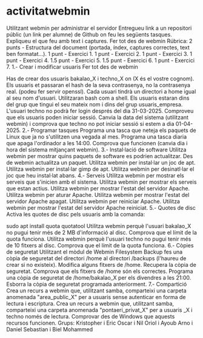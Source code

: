 # activitatwebmin
Utilitzant webmin per administrar el servidor
Entregueu link a un repositori públic (un link per alumne) de Github on feu les següents tasques.
Expliqueu el que feu amb text i captures.
Fer tot des de webmin
Rúbrica:
2 punts - Estructura del document (portada, índex, captures correctes, text ben formatat...).
1 punt - Exercici 1.
1 punt - Exercici 2.
1 punt - Exercici 3.
1 punt - Exercici 4.
1.5 punt - Exercici 5.
1.5 punt - Exercici 6.
1 punt - Exercici 7.
1.- Crear i modificar usuaris
Fer tot des de webmin

Has de crear dos usuaris bakalao_X i techno_X on (X és el vostre cognom).
Els usuaris et passaran el hash de la seva contrasenya, no la contrasenya real. (podeu fer servir openssl).
Cada usuari tindrà un directori a home igual al seu nom d'usuari.
Utilitzaran bash com a shell.
Els usuaris estaran dins del grup que tingui el seu mateix nom i dins del grup usuaris_empresa.
L'usuari techno no podrà fer login després del dia 31-03-2025.
Comproveu que els usuaris poden iniciar sessió.
Canvia la data del sistema (utilitzant webmin) i comprova que techno no pot iniciar sessió si estem a dia 01-04-2025.
2.- Programar tasques
Programa una tasca que neteja els paquets de Linux que ja no s'utilitzen una vegada al mes.
Programa una tasca diaria que apaga l'ordinador a les 14:00.
Comprova que funcionen (canvia dia i hora del sistema mitjançant webmin).
3.- Instal·lació de software
Utilitza webmin per mostrar quins paquets de software es podrien actualitzar.
Des de webmin actualitza un paquet.
Utilitza webmin per instal·lar un joc de apt.
Utilitza webmin per instal·lar gimp de apt.
Utilitza webmin per desinatl·lar el joc que heu instal·lat abans.
4.- Serveis
Utilitza webmin per mostrar els serveis que s'inicien amb el sistema.
Utilitza webmin per mostrar els serveis que estan actius.
Utilitza webmin per mostrar l'estat del servidor Apache.
Utilitza webmin per aturar Apache.
Utilitza webmin per mostrar l'estat del servidor Apache apagat.
Utilitza webmin per reiniciar Apache.
Utilitza webmin per mostrar l'estat del servidor Apache reiniciat.
5.- Quotes de disc
Activa les quotes de disc pels usuaris amb la comanda:

sudo apt install quota quotatool
Utilitza webmin perquè l'usuari bakalao_X no pugui tenir més de 2 MB d'informació al disc.
Comprova que el límit de la quota funciona.
Utilitza webmin perquè l'usuari techno no pugui tenir més de 10 fitxers al disc.
Comprova que el límit de la quota funciona.
6.- Còpies de seguretat
Utilitzant el mòdul de Webmin Filesystem Backup fes una còpia de seguretat del directori /home al directori /backups (l'haureu de crear si no existeix).
Modifica alguns fitxers de /home.
Recupera la còpia de seguretat.
Comprova que els fitxers de /home són els correctes.
Programa una còpia de seguretat de /home/bakalao_X per els divendres a les 21:00.
Esborra la còpia de seguretat programada anteriorment.
7.- Compartició
Crea un recurs a webmin que, utilitzant samba, comparteixi una carpeta anomenada "area_public_X" per a usuaris sense autenticar en forma de lectura i escriptura.
Crea un recurs a webmin que, utilitzant samba, comparteixi una carpeta anomenada "pontaeri_privat_X" per a usuaris _X i techno només de lectura.
Comprovar des de Windows que aquests recursos funcionen.
Grups:
Kristopher i Eric
Oscar i Nil
Oriol i Ayoub
Arno i Daniel
Sebastian i Biel
Mohammed
